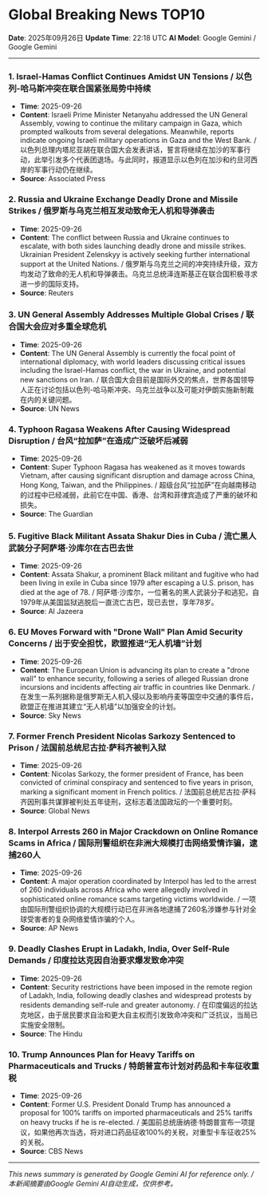# Global Breaking News TOP10

**Date**: 2025年09月26日
**Update Time**: 22:18 UTC
**AI Model**: Google Gemini / Google Gemini

---

### 1. **Israel-Hamas Conflict Continues Amidst UN Tensions** / **以色列-哈马斯冲突在联合国紧张局势中持续**
- **Time**: 2025-09-26
- **Content**: Israeli Prime Minister Netanyahu addressed the UN General Assembly, vowing to continue the military campaign in Gaza, which prompted walkouts from several delegations. Meanwhile, reports indicate ongoing Israeli military operations in Gaza and the West Bank. / 以色列总理内塔尼亚胡在联合国大会发表讲话，誓言将继续在加沙的军事行动，此举引发多个代表团退场。与此同时，报道显示以色列在加沙和约旦河西岸的军事行动仍在继续。
- **Source**: Associated Press

### 2. **Russia and Ukraine Exchange Deadly Drone and Missile Strikes** / **俄罗斯与乌克兰相互发动致命无人机和导弹袭击**
- **Time**: 2025-09-26
- **Content**: The conflict between Russia and Ukraine continues to escalate, with both sides launching deadly drone and missile strikes. Ukrainian President Zelenskyy is actively seeking further international support at the United Nations. / 俄罗斯与乌克兰之间的冲突持续升级，双方均发动了致命的无人机和导弹袭击。乌克兰总统泽连斯基正在联合国积极寻求进一步的国际支持。
- **Source**: Reuters

### 3. **UN General Assembly Addresses Multiple Global Crises** / **联合国大会应对多重全球危机**
- **Time**: 2025-09-26
- **Content**: The UN General Assembly is currently the focal point of international diplomacy, with world leaders discussing critical issues including the Israel-Hamas conflict, the war in Ukraine, and potential new sanctions on Iran. / 联合国大会目前是国际外交的焦点，世界各国领导人正在讨论包括以色列-哈马斯冲突、乌克兰战争以及可能对伊朗实施新制裁在内的关键问题。
- **Source**: UN News

### 4. **Typhoon Ragasa Weakens After Causing Widespread Disruption** / **台风“拉加萨”在造成广泛破坏后减弱**
- **Time**: 2025-09-26
- **Content**: Super Typhoon Ragasa has weakened as it moves towards Vietnam, after causing significant disruption and damage across China, Hong Kong, Taiwan, and the Philippines. / 超级台风“拉加萨”在向越南移动的过程中已经减弱，此前它在中国、香港、台湾和菲律宾造成了严重的破坏和损失。
- **Source**: The Guardian

### 5. **Fugitive Black Militant Assata Shakur Dies in Cuba** / **流亡黑人武装分子阿萨塔·沙库尔在古巴去世**
- **Time**: 2025-09-26
- **Content**: Assata Shakur, a prominent Black militant and fugitive who had been living in exile in Cuba since 1979 after escaping a U.S. prison, has died at the age of 78. / 阿萨塔·沙库尔，一位著名的黑人武装分子和逃犯，自1979年从美国监狱逃脱后一直流亡古巴，现已去世，享年78岁。
- **Source**: Al Jazeera

### 6. **EU Moves Forward with "Drone Wall" Plan Amid Security Concerns** / **出于安全担忧，欧盟推进“无人机墙”计划**
- **Time**: 2025-09-26
- **Content**: The European Union is advancing its plan to create a "drone wall" to enhance security, following a series of alleged Russian drone incursions and incidents affecting air traffic in countries like Denmark. / 在发生一系列据称是俄罗斯无人机入侵以及影响丹麦等国空中交通的事件后，欧盟正在推进其建立“无人机墙”以加强安全的计划。
- **Source**: Sky News

### 7. **Former French President Nicolas Sarkozy Sentenced to Prison** / **法国前总统尼古拉·萨科齐被判入狱**
- **Time**: 2025-09-26
- **Content**: Nicolas Sarkozy, the former president of France, has been convicted of criminal conspiracy and sentenced to five years in prison, marking a significant moment in French politics. / 法国前总统尼古拉·萨科齐因刑事共谋罪被判处五年徒刑，这标志着法国政坛的一个重要时刻。
- **Source**: Global News

### 8. **Interpol Arrests 260 in Major Crackdown on Online Romance Scams in Africa** / **国际刑警组织在非洲大规模打击网络爱情诈骗，逮捕260人**
- **Time**: 2025-09-26
- **Content**: A major operation coordinated by Interpol has led to the arrest of 260 individuals across Africa who were allegedly involved in sophisticated online romance scams targeting victims worldwide. / 一项由国际刑警组织协调的大规模行动已在非洲各地逮捕了260名涉嫌参与针对全球受害者的复杂网络爱情诈骗的个人。
- **Source**: AP News

### 9. **Deadly Clashes Erupt in Ladakh, India, Over Self-Rule Demands** / **印度拉达克因自治要求爆发致命冲突**
- **Time**: 2025-09-26
- **Content**: Security restrictions have been imposed in the remote region of Ladakh, India, following deadly clashes and widespread protests by residents demanding self-rule and greater autonomy. / 在印度偏远的拉达克地区，由于居民要求自治和更大自主权而引发致命冲突和广泛抗议，当局已实施安全限制。
- **Source**: The Hindu

### 10. **Trump Announces Plan for Heavy Tariffs on Pharmaceuticals and Trucks** / **特朗普宣布计划对药品和卡车征收重税**
- **Time**: 2025-09-26
- **Content**: Former U.S. President Donald Trump has announced a proposal for 100% tariffs on imported pharmaceuticals and 25% tariffs on heavy trucks if he is re-elected. / 美国前总统唐纳德·特朗普宣布一项提议，如果他再次当选，将对进口药品征收100%的关税，对重型卡车征收25%的关税。
- **Source**: CBS News

---

*This news summary is generated by Google Gemini AI for reference only. / 本新闻摘要由Google Gemini AI自动生成，仅供参考。*
